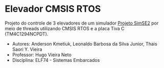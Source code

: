 # Elevador CMSIS RTOS
 Projeto do controle de 3 elevadores de um simulador [Projeto SimSE2](https://pessoal.dainf.ct.utfpr.edu.br/douglasrenaux/index_files/Page392.htm) por meio de threads utilizando CMSIS RTOS e a placa Tiva C (TM4C1294NCPDT). 
 
 - Autores: Anderson Kmetiuk, Leonaldo Barbosa da Silva Junior, Thais Saori Y. Vieira
 - Professor: Hugo Vieira Neto
 - Disciplina: ELF74 - Sistemas Embarcados
